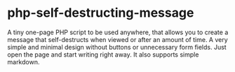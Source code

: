 # php-self-destructing-message
A tiny one-page PHP script to be used anywhere, that allows you to create a message that self-destructs when viewed or after an amount of time. A very simple and minimal design without buttons or unnecessary form fields. Just open the page and start writing right away. It also supports simple markdown.
